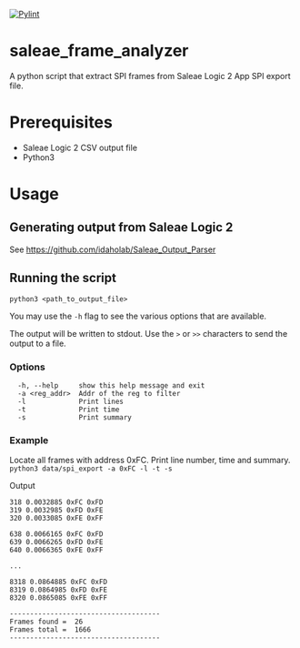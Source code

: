 [![Pylint](https://github.com/devkgs/saleae_frame_analyzer/actions/workflows/pylint.yml/badge.svg?branch=main)](https://github.com/devkgs/saleae_frame_analyzer/actions/workflows/pylint.yml)

# saleae_frame_analyzer
A python script that extract SPI frames from Saleae Logic 2 App SPI export file.  


# Prerequisites
 - Saleae Logic 2 CSV output file
 - Python3

# Usage

## Generating output from Saleae Logic 2
See https://github.com/idaholab/Saleae_Output_Parser 

## Running the script
``python3 <path_to_output_file>``  

You may use the ```-h``` flag to see the various options that are available. 

The output will be written to stdout. Use the ```>``` or ```>>``` characters to send the output to a file.

### Options
```commandline
  -h, --help     show this help message and exit
  -a <reg_addr>  Addr of the reg to filter
  -l             Print lines
  -t             Print time
  -s             Print summary
```

### Example
Locate all frames with address 0xFC. Print line number, time and summary.  
```python3 data/spi_export -a 0xFC -l -t -s```

Output
```commandline
318 0.0032885 0xFC 0xFD
319 0.0032985 0xFD 0xFE
320 0.0033085 0xFE 0xFF

638 0.0066165 0xFC 0xFD
639 0.0066265 0xFD 0xFE
640 0.0066365 0xFE 0xFF

...

8318 0.0864885 0xFC 0xFD
8319 0.0864985 0xFD 0xFE
8320 0.0865085 0xFE 0xFF

-------------------------------------
Frames found =  26
Frames total =  1666
-------------------------------------
```